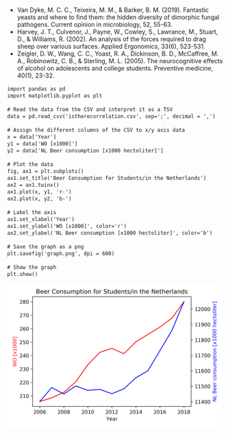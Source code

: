 - Van Dyke, M. C. C., Teixeira, M. M., & Barker, B. M. (2019). Fantastic yeasts and where to find them: the hidden diversity of dimorphic fungal pathogens. Current opinion in microbiology, 52, 55-63.
- Harvey, J. T., Culvenor, J., Payne, W., Cowley, S., Lawrance, M., Stuart, D., & Williams, R. (2002). An analysis of the forces required to drag sheep over various surfaces. Applied Ergonomics, 33(6), 523-531.
- Zeigler, D. W., Wang, C. C., Yoast, R. A., Dickinson, B. D., McCaffree, M. A., Robinowitz, C. B., & Sterling, M. L. (2005). The neurocognitive effects of alcohol on adolescents and college students. Preventive medicine, 40(1), 23-32.


```{python}
import pandas as pd
import matplotlib.pyplot as plt

# Read the data from the CSV and interpret it as a TSV
data = pd.read_csv('istherecorrelation.csv', sep=';', decimal = ',')

# Assign the different columns of the CSV to x/y axis data
x = data['Year']
y1 = data['WO [x1000]']
y2 = data['NL Beer consumption [x1000 hectoliter]']

# Plot the data
fig, ax1 = plt.subplots()
ax1.set_title('Beer Consumption for Students/in the Netherlands')
ax2 = ax1.twinx()
ax1.plot(x, y1, 'r-')
ax2.plot(x, y2, 'b-')

# Label the axis
ax1.set_xlabel('Year')
ax1.set_ylabel('WO [x1000]', color='r')
ax2.set_ylabel('NL Beer consumption [x1000 hectoliter]', color='b')

# Save the graph as a png
plt.savefig('graph.png', dpi = 600)

# Show the graph
plt.show()
```

![Beer Consumption for Students/NL](graph.png)

